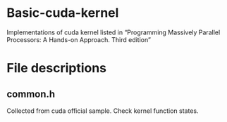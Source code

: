 # Basic-cuda-kernel
Implementations of cuda kernel listed in “Programming Massively Parallel Processors: A Hands-on Approach. Third edition”

# File descriptions
## common.h
Collected from cuda official sample. Check kernel function states.

